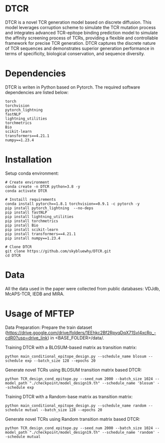 # DTCR
DTCR is a novel TCR generation model based on discrete diffusion. This model leverages corruption scheme to simulate the TCR mutation process and integrates advanced TCR-epitope binding prediction model to simulate the affinity screening process of TCRs,
providing a flexible and controllable framework for precise TCR generation. DTCR captures the discrete nature of TCR sequences and demonstrates superior generation performance in terms of specificity, biological conservation, and sequence diversity.

# Dependencies
DTCR is writen in Python based on Pytorch. The required software dependencies are listed below:
```
torch
torchvision
pytorch_lightning
fastNLP
lightning_utilities
torchmetrics
Bio
scikit-learn
transformers==4.21.1
numpy==1.23.4
```

# Installation
Setup conda environment:
```
# Create environment
conda create -n DTCR python=3.8 -y
conda activate DTCR

# Instaill requirements
conda install pytorch==1.8.1 torchvision==0.9.1 -c pytorch -y
pip install pytorch_lightning  --no-deps
pip install fastNLP
pip install lightning_utilities
pip install torchmetrics
pip install Bio
pip install scikit-learn
pip install transformers==4.21.1
pip install numpy==1.23.4

# Clone DTCR
git clone https://github.com/skybluewhy/DTCR.git
cd DTCR
```

# Data
All the data used in the paper were collected from public databases: VDJdb, McAPS-TCR, IEDB and MIRA.

# Usage of MFTEP
Data Preparation:
Prepare the train dataset (https://drive.google.com/drive/folders/1EEhkc2Bf2RpyqDqX71Svl4xcRo_-cdR0?usp=drive_link) in <BASE_FOLDER>/data/.


Training DTCR with a BLOSUM-based matrix as transition matrix:
```
python main_conditional_epitope_design.py --schedule_name blosum --schedule exp --batch_size 128 --epochs 20
```
Generate novel TCRs using BLOSUM transition matrix based DTCR:
```
python TCR_design_cond_epitope.py --seed_num 2000 --batch_size 1024 --model_path "./checkpoint/model_design19.th" --schedule_name 'blosum' --schedule exp
```

Training DTCR with a Random-base matrix as transition matrix:
```
python main_conditional_epitope_design.py --schedule_name random --schedule mutual --batch_size 128 --epochs 20
```
Generate novel TCRs using Random transition matrix based DTCR:
```
python TCR_design_cond_epitope.py --seed_num 2000 --batch_size 1024 --model_path "./checkpoint/model_design19.th" --schedule_name 'random' --schedule mutual
```

